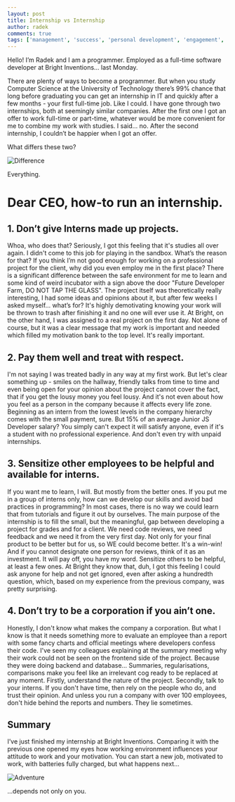 ```yaml
---
layout: post
title: Internship vs Internship
author: radek
comments: true
tags: ['management', 'success', 'personal development', 'engagement', 'productivity']
---
```


Hello! I’m Radek and I am a programmer. Employed as a full-time software developer at Bright Inventions… last Monday.

There are plenty of ways to become a programmer. But when you study Computer Science at the University of Technology there’s 99% chance that long before graduating you can get an internship in IT and quickly after a few months - your first full-time job. Like I could. I have gone through two internships, both at seemingly similar companies. After the first one I got an offer to work full-time or part-time, whatever would be more convenient for me to combine my work with studies. I said... no. After the second internship, I couldn’t be happier when I got an offer.

What differs these two?

![Difference](/images/internship-vs-internship/difference.jpg)

Everything.


Dear CEO, how-to run an internship.
====

1\. Don’t give Interns made up projects.
---
Whoa, who does that? Seriously, I got this feeling that it's studies all over again. I didn't come to this job for playing in the sandbox. What’s the reason for that? If you think I’m not good enough for working on a professional project for the client, why did you even employ me in the first place? There is a significant difference between the safe environment for me to learn and some kind of weird incubator with a sign above the door "Future Developer Farm, DO NOT TAP THE GLASS". The project itself was theoretically really interesting, I had some ideas and opinions about it, but after few weeks I asked myself... what’s for? It's highly demotivating knowing your work will be thrown to trash after finishing it and no one will ever use it. At Bright, on the other hand, I was assigned to a real project on the first day. Not alone of course, but it was a clear message that my work is important and needed which filled my motivation bank to the top level. It's really important.


2\. Pay them well and treat with respect.
---
I'm not saying I was treated badly in any way at my first work. But let's clear something up - smiles on the hallway, friendly talks from time to time and even being open for your opinion about the project cannot cover the fact, that if you get the lousy money you feel lousy. And it's not even about how you feel as a person in the company because it affects every life zone. Beginning as an intern from the lowest levels in the company hierarchy comes with the small payment, sure. But 15% of an average Junior JS Developer salary? You simply can't expect it will satisfy anyone, even if it's a student with no professional experience. And don't even try with unpaid internships.


3\. Sensitize other employees to be helpful and available for interns.
---
If you want me to learn, I will. But mostly from the better ones. If you put me in a group of interns only, how can we develop our skills and avoid bad practices in programming? In most cases, there is no way we could learn that from tutorials and figure it out by ourselves. The main purpose of the internship is to fill the small, but the meaningful, gap between developing a project for grades and for a client. We need code reviews, we need feedback and we need it from the very first day. Not only for your final product to be better but for us, so WE could become better. It's a win-win! And if you cannot designate one person for reviews, think of it as an investment. It will pay off, you have my word. Sensitize others to be helpful, at least a few ones. At Bright they know that, duh, I got this feeling I could ask anyone for help and not get ignored, even after asking a hundredth question, which, based on my experience from the previous company, was pretty surprising.


4\. Don’t try to be a corporation if you ain’t one.
---
Honestly, I don't know what makes the company a corporation. But what I know is that it needs something more to evaluate an employee than a report with some fancy charts and official meetings where developers confess their code. I've seen my colleagues explaining at the summary meeting why their work could not be seen on the frontend side of the project. Because they were doing backend and database... Summaries, regularisations, comparisons make you feel like an irrelevant cog ready to be replaced at any moment.
Firstly, understand the nature of the project. Secondly, talk to your interns. If you don't have time, then rely on the people who do, and trust their opinion. And unless you run a company with over 100 employees, don't hide behind the reports and numbers. They lie sometimes.


Summary
---
I’ve just finished my internship at Bright Inventions. Comparing it with the previous one opened my eyes how working environment influences your attitude to work and your motivation. You can start a new job, motivated to work, with batteries fully charged, but what happens next...

![Adventure](/images/internship-vs-internship/adventure.jpg)

...depends not only on you.
